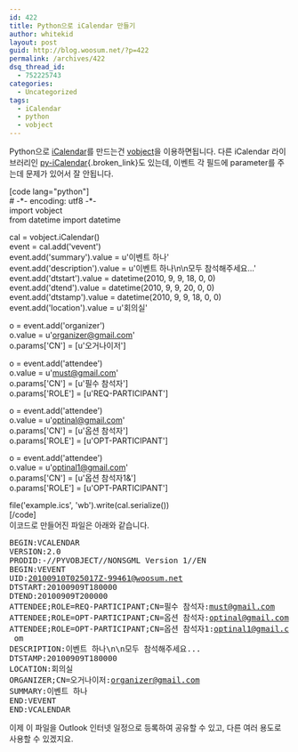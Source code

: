 ```yaml
---
id: 422
title: Python으로 iCalendar 만들기
author: whitekid
layout: post
guid: http://blog.woosum.net/?p=422
permalink: /archives/422
dsq_thread_id:
  - 752225743
categories:
  - Uncategorized
tags:
  - iCalendar
  - python
  - vobject
---
```

Python으로 [iCalendar][1]를 만드는건 [vobject][2]을 이용하면됩니다. 다른 iCalendar 라이브러리인 [py-iCalendar][3]{.broken_link}도 있는데, 이벤트 각 필드에 parameter를 주는데 문제가 있어서 잘 안됩니다.

[code lang="python"]  
\# -\*- encoding: utf8 -\*-  
import vobject  
from datetime import datetime

cal = vobject.iCalendar()  
event = cal.add('vevent')  
event.add('summary').value = u'이벤트 하나'  
event.add('description').value = u'이벤트 하나\n\n모두 참석해주세요...'  
event.add('dtstart').value = datetime(2010, 9, 9, 18, 0, 0)  
event.add('dtend').value = datetime(2010, 9, 9, 20, 0, 0)  
event.add('dtstamp').value = datetime(2010, 9, 9, 18, 0, 0)  
event.add('location').value = u'회의실'

o = event.add('organizer')  
o.value = u'<organizer@gmail.com>'  
o.params['CN'] = [u'오거나이저']

o = event.add('attendee')  
o.value = u'<must@gmail.com>'  
o.params['CN'] = [u'필수 참석자']  
o.params['ROLE'] = [u'REQ-PARTICIPANT']

o = event.add('attendee')  
o.value = u'<optinal@gmail.com>'  
o.params['CN'] = [u'옵션 참석자']  
o.params['ROLE'] = [u'OPT-PARTICIPANT']

o = event.add('attendee')  
o.value = u'<optinal1@gmail.com>'  
o.params['CN'] = [u'옵션 참석자1&']  
o.params['ROLE'] = [u'OPT-PARTICIPANT']

file('example.ics', 'wb').write(cal.serialize())  
[/code]  
이코드로 만들어진 파일은 아래와 같습니다.

<pre>BEGIN:VCALENDAR
VERSION:2.0
PRODID:-//PYVOBJECT//NONSGML Version 1//EN
BEGIN:VEVENT
UID:<a href="mailto:20100910T025017Z-99461@woosum.net">20100910T025017Z-99461@woosum.net</a>
DTSTART:20100909T180000
DTEND:20100909T200000
ATTENDEE;ROLE=REQ-PARTICIPANT;CN=필수 참석자:<a href="mailto:must@gmail.com">must@gmail.com</a>
ATTENDEE;ROLE=OPT-PARTICIPANT;CN=옵션 참석자:<a href="mailto:optinal@gmail.com">optinal@gmail.com</a>
ATTENDEE;ROLE=OPT-PARTICIPANT;CN=옵션 참석자1:<a href="mailto:optinal1@gmail.c">optinal1@gmail.c</a>
 om
DESCRIPTION:이벤트 하나\n\n모두 참석해주세요...
DTSTAMP:20100909T180000
LOCATION:회의실
ORGANIZER;CN=오거나이저:<a href="mailto:organizer@gmail.com">organizer@gmail.com</a>
SUMMARY:이벤트 하나
END:VEVENT
END:VCALENDAR
</pre>

이제 이 파일을 Outlook 인터넷 일정으로 등록하여 공유할 수 있고, 다른 여러 용도로 사용할 수 있겠지요.

 [1]: http://tools.ietf.org/html/rfc2445
 [2]: http://vobject.skyhouseconsulting.com/
 [3]: http://codespeak.net/icalendar/